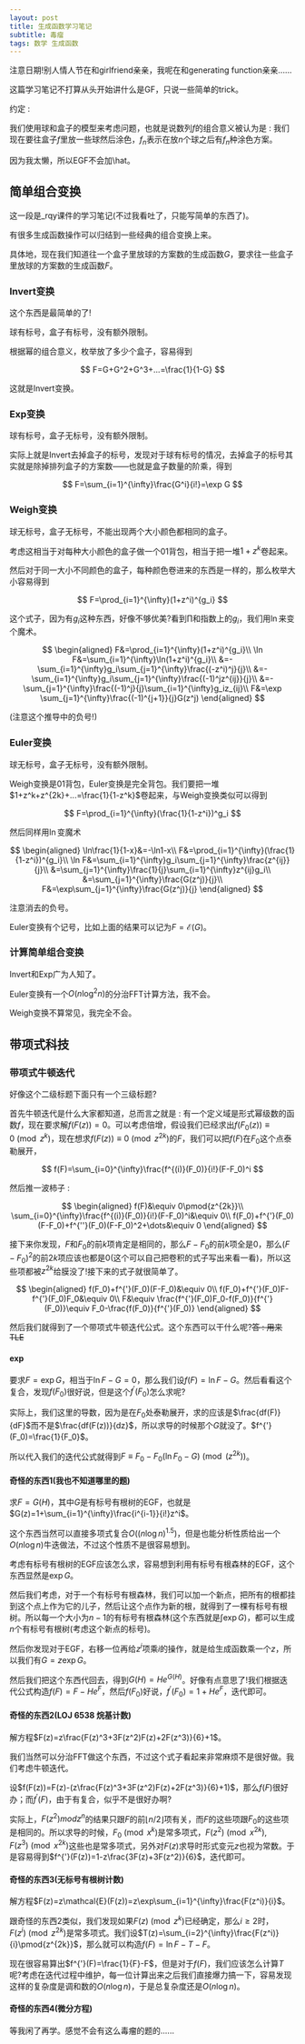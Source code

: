 ```yaml
---
layout: post
title: 生成函数学习笔记
subtitle: 毒瘤
tags: 数学 生成函数
---
```


注意日期!别人情人节在和girlfriend亲亲，我呢在和generating function亲亲......

这篇学习笔记不打算从头开始讲什么是GF，只说一些简单的trick。

约定 : 

我们使用球和盒子的模型来考虑问题，也就是说数列$f$的组合意义被认为是 : 我们现在要往盒子$f$里放一些球然后涂色，$f_n$表示在放$n$个球之后有$f_n$种涂色方案。

因为我太懒，所以EGF不会加\hat。

## 简单组合变换

这一段是_rqy课件的学习笔记(不过我看吐了，只能写简单的东西了)。

有很多生成函数操作可以归结到一些经典的组合变换上来。

具体地，现在我们知道往一个盒子里放球的方案数的生成函数$G$，要求往一些盒子里放球的方案数的生成函数$F$。

### Invert变换

这个东西是最简单的了!

球有标号，盒子有标号，没有额外限制。

根据幂的组合意义，枚举放了多少个盒子，容易得到

$$
F=G+G^2+G^3+...=\frac{1}{1-G}
$$

这就是Invert变换。

### Exp变换

球有标号，盒子无标号，没有额外限制。

实际上就是Invert去掉盒子的标号，发现对于球有标号的情况，去掉盒子的标号其实就是除掉排列盒子的方案数——也就是盒子数量的阶乘，得到

$$
F=\sum_{i=1}^{\infty}\frac{G^i}{i!}=\exp G
$$

### Weigh变换

球无标号，盒子无标号，不能出现两个大小颜色都相同的盒子。

考虑这相当于对每种大小颜色的盒子做一个01背包，相当于把一堆$1+z^k$卷起来。

然后对于同一大小不同颜色的盒子，每种颜色卷进来的东西是一样的，那么枚举大小容易得到

$$
F=\prod_{i=1}^{\infty}(1+z^i)^{g_i}
$$

这个式子，因为有$g_i$这种东西，好像不够优美?看到$\prod$和指数上的$g_i$，我们用$\ln$来变个魔术。

$$
\begin{aligned}
F&=\prod_{i=1}^{\infty}(1+z^i)^{g_i}\\
\ln F&=\sum_{i=1}^{\infty}\ln(1+z^i)^{g_i}\\
&=-\sum_{i=1}^{\infty}g_i\sum_{j=1}^{\infty}\frac{(-z^i)^j}{j}\\
&=-\sum_{i=1}^{\infty}g_i\sum_{j=1}^{\infty}\frac{(-1)^jz^{ij}}{j}\\
&=-\sum_{j=1}^{\infty}\frac{(-1)^j}{j}\sum_{i=1}^{\infty}g_iz_{ij}\\
F&=\exp \sum_{j=1}^{\infty}\frac{(-1)^{j+1}}{j}G(z^j)
\end{aligned}
$$

(注意这个推导中的负号!)

### Euler变换

球无标号，盒子无标号，没有额外限制。

Weigh变换是01背包，Euler变换是完全背包。我们要把一堆$1+z^k+z^{2k}+...=\frac{1}{1-z^k}$卷起来，与Weigh变换类似可以得到

$$
F=\prod_{i=1}^{\infty}(\frac{1}{1-z^i})^g_i
$$

然后同样用$\ln$变魔术

$$
\begin{aligned}
\ln\frac{1}{1-x}&=-\ln1-x\\
F&=\prod_{i=1}^{\infty}(\frac{1}{1-z^i})^{g_i}\\
\ln F&=\sum_{i=1}^{\infty}g_i\sum_{j=1}^{\infty}\frac{z^{ij}}{j}\\
&=\sum_{j=1}^{\infty}\frac{1}{j}\sum_{i=1}^{\infty}z^{ij}g_i\\
&=\sum_{j=1}^{\infty}\frac{G(z^j)}{j}\\
F&=\exp\sum_{j=1}^{\infty}\frac{G(z^j)}{j}
\end{aligned}
$$

注意消去的负号。

Euler变换有个记号，比如上面的结果可以记为$F=\mathcal{E}(G)$。

### 计算简单组合变换

Invert和Exp广为人知了。

Euler变换有一个$O(n\log^2 n)$的分治FFT计算方法，我不会。

Weigh变换不算常见，我完全不会。

## 带项式科技

### 带项式牛顿迭代

好像这个二级标题下面只有一个三级标题?

首先牛顿迭代是什么大家都知道，总而言之就是 : 有一个定义域是形式幂级数的函数$f$，现在要求解$f(F(z))=0$。可以考虑倍增，假设我们已经求出$f(F_0(z))\equiv 0\pmod{z^k}$，现在想求$f(F(z))\equiv 0\pmod{z^{2k}}$的$F$，我们可以把$f(F)$在$F_0$这个点泰勒展开，

$$
f(F)=\sum_{i=0}^{\infty}\frac{f^{(i)}(F_0)}{i!}(F-F_0)^i
$$

然后推一波柿子 : 

$$
\begin{aligned}
f(F)&\equiv 0\pmod{z^{2k}}\\
\sum_{i=0}^{\infty}\frac{f^{(i)}(F_0)}{i!}(F-F_0)^i&\equiv 0\\
f(F_0)+f^{'}(F_0)(F-F_0)+f^{''}(F_0)(F-F_0)^2+\dots&\equiv 0
\end{aligned}
$$

接下来你发现，$F$和$F_0$的前$k$项肯定是相同的，那么$F-F_0$的前$k$项全是$0$，那么$(F-F_0)^2$的前$2k$项应该也都是0(这个可以自己把卷积的式子写出来看一看)，所以这些项都被$z^{2k}$给膜没了!接下来的式子就很简单了。

$$
\begin{aligned}
f(F_0)+f^{'}(F_0)(F-F_0)&\equiv 0\\
f(F_0)+f^{'}(F_0)F-f^{'}(F_0)F_0&\equiv 0\\
F&\equiv \frac{f^{'}(F_0)F_0-f(F_0)}{f^{'}(F_0)}\equiv F_0-\frac{f(F_0)}{f^{'}(F_0)}
\end{aligned}
$$

然后我们就得到了一个带项式牛顿迭代公式。这个东西可以干什么呢?~~答 : 用来TLE~~

#### $\exp$

要求$F=\exp G$，相当于$\ln F-G=0$，那么我们设$f(F)=\ln F-G$。然后看看这个复合，发现$f(F_0)$很好说，但是这个$f^{'}(F_0)$怎么求呢?

实际上，我们这里的导数，因为是在$F_0$处泰勒展开，求的应该是$\frac{df(F)}{dF}$而不是$\frac{df(F(z))}{dz}$，所以求导的时候那个$G$就没了。$f^{'}(F_0)=\frac{1}{F_0}$。

所以代入我们的迭代公式就得到$F\equiv F_0-F_0(\ln F_0-G)\pmod(z^{2k})$。

#### 奇怪的东西1(我也不知道哪里的题)

求$F=G(H)$，其中$G$是有标号有根树的EGF，也就是$G(z)=1+\sum_{i=1}^{\infty}\frac{i^{i-1}}{i!}z^i$。

这个东西当然可以直接多项式复合$O((n\log n)^{1.5})$，但是也能分析性质给出一个$O(n\log n)$牛迭做法，不过这个性质不是很容易想到。

考虑有标号有根树的EGF应该怎么求，容易想到利用有标号有根森林的EGF，这个东西显然是$\exp G$。

然后我们考虑，对于一个有标号有根森林，我们可以加一个新点，把所有的根都挂到这个点上作为它的儿子，然后让这个点作为新的根，就得到了一棵有标号有根树。所以每一个大小为$n-1$的有标号有根森林(这个东西就是$\int\exp G$)，都可以生成$n$个有标号有根树(考虑这个新点的标号)。

然后你发现对于EGF，右移一位再给$z^i$项乘$i$的操作，就是给生成函数乘一个$z$，所以我们有$G=z\exp G$。

然后我们把这个东西代回去，得到$G(H)=He^{G(H)}$。好像有点意思了!我们根据迭代公式构造$f(F)=F-He^F$，然后$f(F_0)$好说，$f^{'}(F_0)=1+He^F$，迭代即可。

#### 奇怪的东西2(LOJ 6538 烷基计数)

解方程$F(z)=z\frac{F(z)^3+3F(z^2)F(z)+2F(z^3)}{6}+1$。

我们当然可以分治FFT做这个东西，不过这个式子看起来非常麻烦不是很好做。我们考虑牛顿迭代。

设$f(F(z))=F(z)-(z\frac{F(z)^3+3F(z^2)F(z)+2F(z^3)}{6}+1)$，那么$f(F)$很好办；而$f^{'}(F)$，由于有复合，似乎不是很好办啊?

实际上，$F(z^2) mod z^n$的结果只跟$F$的前$\lfloor n/2\rfloor$项有关，而$F$的这些项跟$F_0$的这些项是相同的。所以求导的时候，$F_0\pmod{x^k}$是常多项式，$F(z^2)\pmod{x^{2k}},F(z^3)\pmod{x^{2k}}$这些也是常多项式，另外对$F(z)$求导时形式变元$z$也视为常数。于是容易得到$f^{'}(F(z))=1-z\frac{3F(z)+3F(z^2)}{6}$，迭代即可。

#### 奇怪的东西3(无标号有根树计数)

解方程$F(z)=z\mathcal{E}(F(z))=z\exp\sum_{i=1}^{\infty}\frac{F(z^i)}{i}$。

跟奇怪的东西2类似，我们发现如果$F(z)\pmod{z^k}$已经确定，那么$i\geq 2$时，$F(z^i)\pmod{z^{2k}}$是常多项式。我们设$T(z)=\sum_{i=2}^{\infty}\frac{F(z^i)}{i}\pmod{z^{2k}}$，那么就可以构造$f(F)=\ln F-T-F$。

现在很容易算出$f^{'}(F)=\frac{1}{F}-F$，但是对于$f(F)$，我们应该怎么计算$T$呢?考虑在迭代过程中维护，每一位计算出来之后我们直接爆力搞一下，容易发现这样的复杂度是调和数的$O(n\log n)$，于是总复杂度还是$O(n\log n)$。

#### 奇怪的东西4(微分方程)

等我闲了再学。感觉不会有这么毒瘤的题的......



